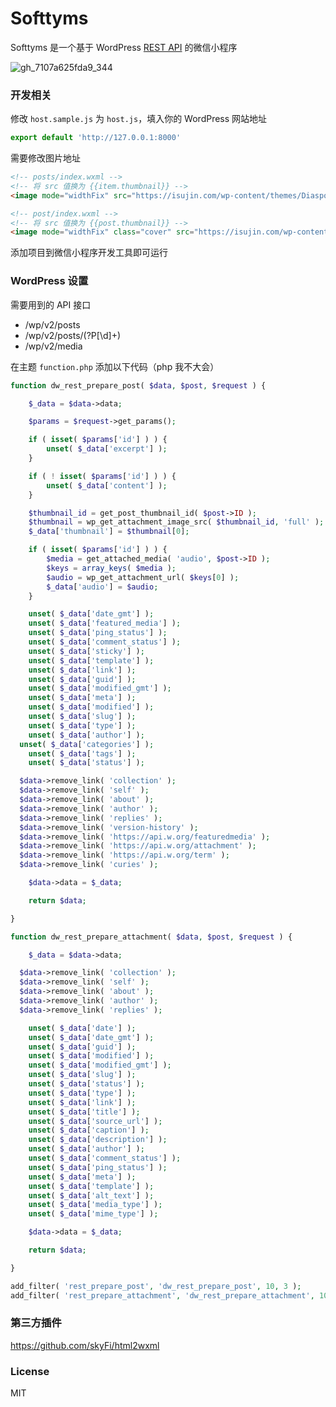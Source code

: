 # Softtyms

Softtyms 是一个基于 WordPress [REST API](https://developer.wordpress.org/rest-api/) 的微信小程序

![gh_7107a625fda9_344](https://user-images.githubusercontent.com/2193211/42122301-3b0b4ba4-7c72-11e8-80a0-f7b62ae03f9b.jpg)

### 开发相关

修改 `host.sample.js` 为 `host.js`，填入你的 WordPress 网站地址

```js
export default 'http://127.0.0.1:8000'
```

需要修改图片地址

```html
<!-- posts/index.wxml -->
<!-- 将 src 值换为 {{item.thumbnail}} -->
<image mode="widthFix" src="https://isujin.com/wp-content/themes/Diaspora/timthumb/timthumb.php?src={{item.thumbnail}}" />
```

```html
<!-- post/index.wxml -->
<!-- 将 src 值换为 {{post.thumbnail}} -->
<image mode="widthFix" class="cover" src="https://isujin.com/wp-content/themes/Diaspora/timthumb/timthumb.php?src={{post.thumbnail}}" />
```

添加项目到微信小程序开发工具即可运行

### WordPress 设置

需要用到的 API 接口

- /wp/v2/posts
- /wp/v2/posts/(?P<id>[\d]+)
- /wp/v2/media

在主题 `function.php` 添加以下代码（php 我不大会）

```php
function dw_rest_prepare_post( $data, $post, $request ) {

	$_data = $data->data;

	$params = $request->get_params();

	if ( isset( $params['id'] ) ) {
		unset( $_data['excerpt'] );
	}

	if ( ! isset( $params['id'] ) ) {
		unset( $_data['content'] );
	}

	$thumbnail_id = get_post_thumbnail_id( $post->ID );
	$thumbnail = wp_get_attachment_image_src( $thumbnail_id, 'full' );
   	$_data['thumbnail'] = $thumbnail[0];

	if ( isset( $params['id'] ) ) {
		$media = get_attached_media( 'audio', $post->ID );
		$keys = array_keys( $media );
		$audio = wp_get_attachment_url( $keys[0] );
		$_data['audio'] = $audio;
	}

	unset( $_data['date_gmt'] );
	unset( $_data['featured_media'] );
	unset( $_data['ping_status'] );
	unset( $_data['comment_status'] );
	unset( $_data['sticky'] );
	unset( $_data['template'] );
	unset( $_data['link'] );
	unset( $_data['guid'] );
	unset( $_data['modified_gmt'] );
	unset( $_data['meta'] );
	unset( $_data['modified'] );
	unset( $_data['slug'] );
	unset( $_data['type'] );
	unset( $_data['author'] );
  unset( $_data['categories'] );
	unset( $_data['tags'] );
	unset( $_data['status'] );

  $data->remove_link( 'collection' );
  $data->remove_link( 'self' );
  $data->remove_link( 'about' );
  $data->remove_link( 'author' );
  $data->remove_link( 'replies' );
  $data->remove_link( 'version-history' );
  $data->remove_link( 'https://api.w.org/featuredmedia' );
  $data->remove_link( 'https://api.w.org/attachment' );
  $data->remove_link( 'https://api.w.org/term' );
  $data->remove_link( 'curies' );

	$data->data = $_data;

	return $data;

}

function dw_rest_prepare_attachment( $data, $post, $request ) {

	$_data = $data->data;

  $data->remove_link( 'collection' );
  $data->remove_link( 'self' );
  $data->remove_link( 'about' );
  $data->remove_link( 'author' );
  $data->remove_link( 'replies' );

	unset( $_data['date'] );
	unset( $_data['date_gmt'] );
	unset( $_data['guid'] );
	unset( $_data['modified'] );
	unset( $_data['modified_gmt'] );
	unset( $_data['slug'] );
	unset( $_data['status'] );
	unset( $_data['type'] );
	unset( $_data['link'] );
	unset( $_data['title'] );
	unset( $_data['source_url'] );
	unset( $_data['caption'] );
	unset( $_data['description'] );
	unset( $_data['author'] );
	unset( $_data['comment_status'] );
	unset( $_data['ping_status'] );
	unset( $_data['meta'] );
	unset( $_data['template'] );
	unset( $_data['alt_text'] );
	unset( $_data['media_type'] );
	unset( $_data['mime_type'] );

	$data->data = $_data;

	return $data;

}

add_filter( 'rest_prepare_post', 'dw_rest_prepare_post', 10, 3 );
add_filter( 'rest_prepare_attachment', 'dw_rest_prepare_attachment', 10, 3 );
```

### 第三方插件

https://github.com/skyFi/html2wxml


### License

MIT
